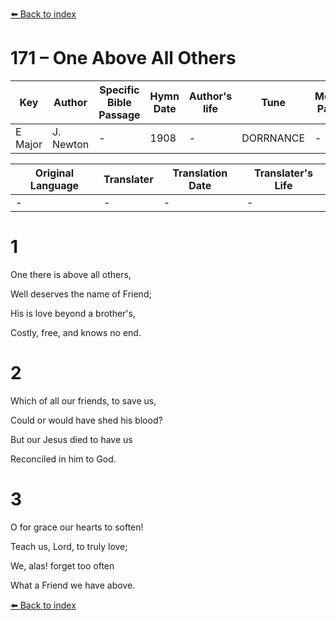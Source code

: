 [⬅️ Back to index](../README.md)

# 171 – One Above All Others

Key | Author   | Specific Bible Passage     |Hymn Date |Author's life |Tune |Metrical Pattern   |Composer/Source
-- | --------- | ---------------------------|----------|--------------|-----|-------------------|-------------  
E Major |J. Newton |- |1908 |- |DORRNANCE |- |I. B. Woodbury

Original Language | Translater | Translation Date   | Translater's Life  
----------------- | --------- | --------------------|-------------     
\- |- |- |-




# 1

One there is above all others,

Well deserves the name of Friend;

His is love beyond a brother's,

Costly, free, and knows no end.



# 2

Which of all our friends, to save us,

Could or would have shed his blood?

But our Jesus died to have us

Reconciled in him to God.



# 3

O for grace our hearts to soften!

Teach us, Lord, to truly love;

We, alas!  forget too often

What a Friend we have above.

[⬅️ Back to index](../README.md)
